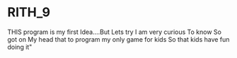 # RITH_9
THIS program is my first Idea....But Lets try I am very curious To know So got on My head that to program my only game for kids So that kids have fun doing it"
